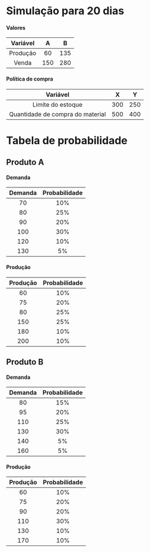 # Simulação para 20 dias
#### Valores

Variável | A | B
:-:  | :-: | :-:
Produção | 60 | 135
Venda    | 150 | 280

#### Política de compra

Variável | X | Y
:-: | :-: | :-:
Limite do estoque | 300 | 250
Quantidade de compra do material | 500 | 400

# Tabela de probabilidade

## Produto A

#### Demanda
Demanda	| Probabilidade
:-: | :-:
70	| 10%
80	| 25%
90	| 20%
100	| 30%
120	| 10%
130	| 5%

#### Produção
Produção	| Probabilidade
:-: | :-:
60	| 10%
75	| 20%
80	| 25%
150	| 25%
180	| 10%
200	| 10%

## Produto B

#### Demanda
Demanda | Probabilidade
:-: | :-:
80 | 15%	
95 | 20%	
110 | 25%	
130 | 30%	
140 | 5%	
160 | 5%

#### Produção
Produção	| Probabilidade
:-: | :-:
60	| 10%
75	| 20%
90	| 20%
110	| 30%
130	| 10%
170	| 10%


